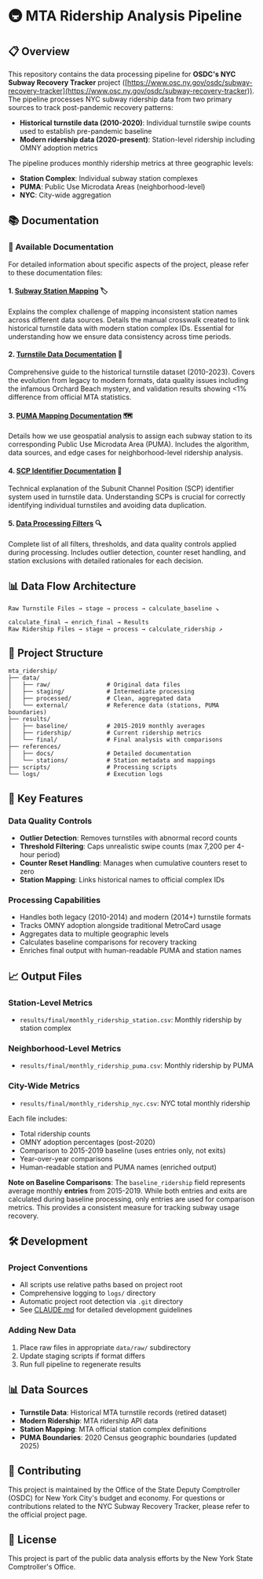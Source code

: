 # 🚇 MTA Ridership Analysis Pipeline

## 📋 Overview

This repository contains the data processing pipeline for **OSDC's NYC Subway Recovery Tracker** project ([https://www.osc.ny.gov/osdc/subway-recovery-tracker](https://www.osc.ny.gov/osdc/subway-recovery-tracker)). The pipeline processes NYC subway ridership data from two primary sources to track post-pandemic recovery patterns:

- **Historical turnstile data (2010-2020)**: Individual turnstile swipe counts used to establish pre-pandemic baseline
- **Modern ridership data (2020-present)**: Station-level ridership including OMNY adoption metrics

The pipeline produces monthly ridership metrics at three geographic levels:
- **Station Complex**: Individual subway station complexes
- **PUMA**: Public Use Microdata Areas (neighborhood-level)
- **NYC**: City-wide aggregation

## 📚 Documentation

### 📖 Available Documentation

For detailed information about specific aspects of the project, please refer to these documentation files:

#### 1. [**Subway Station Mapping**](references/docs/subway_stations.md) 🏷️
Explains the complex challenge of mapping inconsistent station names across different data sources. Details the manual crosswalk created to link historical turnstile data with modern station complex IDs. Essential for understanding how we ensure data consistency across time periods.

#### 2. [**Turnstile Data Documentation**](references/docs/turnstile_data.md) 🎫
Comprehensive guide to the historical turnstile dataset (2010-2023). Covers the evolution from legacy to modern formats, data quality issues including the infamous Orchard Beach mystery, and validation results showing <1% difference from official MTA statistics.

#### 3. [**PUMA Mapping Documentation**](references/docs/puma_mapping.md) 🗺️
Details how we use geospatial analysis to assign each subway station to its corresponding Public Use Microdata Area (PUMA). Includes the algorithm, data sources, and edge cases for neighborhood-level ridership analysis.

#### 4. [**SCP Identifier Documentation**](references/docs/scp_identifier.md) 🔐
Technical explanation of the Subunit Channel Position (SCP) identifier system used in turnstile data. Understanding SCPs is crucial for correctly identifying individual turnstiles and avoiding data duplication.

#### 5. [**Data Processing Filters**](references/docs/data_filters.md) 🔍
Complete list of all filters, thresholds, and data quality controls applied during processing. Includes outlier detection, counter reset handling, and station exclusions with detailed rationales for each decision.

## 📊 Data Flow Architecture

```
Raw Turnstile Files → stage → process → calculate_baseline ↘
                                                            calculate_final → enrich_final → Results
Raw Ridership Files → stage → process → calculate_ridership ↗
```

## 📁 Project Structure

```
mta_ridership/
├── data/
│   ├── raw/                # Original data files
│   ├── staging/            # Intermediate processing
│   ├── processed/          # Clean, aggregated data
│   └── external/           # Reference data (stations, PUMA boundaries)
├── results/
│   ├── baseline/           # 2015-2019 monthly averages
│   ├── ridership/          # Current ridership metrics
│   └── final/              # Final analysis with comparisons
├── references/
│   ├── docs/               # Detailed documentation
│   └── stations/           # Station metadata and mappings
├── scripts/                # Processing scripts
└── logs/                   # Execution logs
```

## 🔧 Key Features

### Data Quality Controls
- **Outlier Detection**: Removes turnstiles with abnormal record counts
- **Threshold Filtering**: Caps unrealistic swipe counts (max 7,200 per 4-hour period)
- **Counter Reset Handling**: Manages when cumulative counters reset to zero
- **Station Mapping**: Links historical names to official complex IDs

### Processing Capabilities
- Handles both legacy (2010-2014) and modern (2014+) turnstile formats
- Tracks OMNY adoption alongside traditional MetroCard usage
- Aggregates data to multiple geographic levels
- Calculates baseline comparisons for recovery tracking
- Enriches final output with human-readable PUMA and station names

## 📈 Output Files

### Station-Level Metrics
- `results/final/monthly_ridership_station.csv`: Monthly ridership by station complex

### Neighborhood-Level Metrics
- `results/final/monthly_ridership_puma.csv`: Monthly ridership by PUMA

### City-Wide Metrics
- `results/final/monthly_ridership_nyc.csv`: NYC total monthly ridership

Each file includes:
- Total ridership counts
- OMNY adoption percentages (post-2020)
- Comparison to 2015-2019 baseline (uses entries only, not exits)
- Year-over-year comparisons
- Human-readable station and PUMA names (enriched output)

**Note on Baseline Comparisons**: The `baseline_ridership` field represents average monthly **entries** from 2015-2019. While both entries and exits are calculated during baseline processing, only entries are used for comparison metrics. This provides a consistent measure for tracking subway usage recovery.

## 🛠️ Development

### Project Conventions
- All scripts use relative paths based on project root
- Comprehensive logging to `logs/` directory
- Automatic project root detection via `.git` directory
- See [CLAUDE.md](CLAUDE.md) for detailed development guidelines

### Adding New Data
1. Place raw files in appropriate `data/raw/` subdirectory
2. Update staging scripts if format differs
3. Run full pipeline to regenerate results

## 📊 Data Sources

- **Turnstile Data**: Historical MTA turnstile records (retired dataset)
- **Modern Ridership**: MTA ridership API data
- **Station Mapping**: MTA official station complex definitions
- **PUMA Boundaries**: 2020 Census geographic boundaries (updated 2025)

## 🤝 Contributing

This project is maintained by the Office of the State Deputy Comptroller (OSDC) for New York City's budget and economy. For questions or contributions related to the NYC Subway Recovery Tracker, please refer to the official project page.

## 📝 License

This project is part of the public data analysis efforts by the New York State Comptroller's Office.